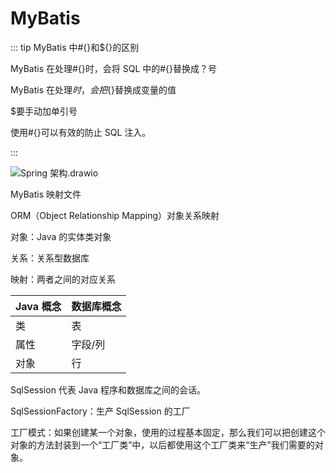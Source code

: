 # MyBatis

::: tip MyBatis 中#{}和${}的区别

MyBatis 在处理#{}时，会将 SQL 中的#{}替换成？号

MyBatis 在处理${}时，会把${}替换成变量的值

$要手动加单引号

使用#{}可以有效的防止 SQL 注入。

:::

![Spring 架构.drawio](https://csnotes.oss-cn-beijing.aliyuncs.com/photos/Spring%E6%9E%B6%E6%9E%84.drawio.png)

MyBatis 映射文件

ORM（Object Relationship Mapping）对象关系映射

对象：Java 的实体类对象

关系：关系型数据库

映射：两者之间的对应关系

| Java 概念 | 数据库概念 |
| -------- | ---------- |
| 类       | 表         |
| 属性     | 字段/列    |
| 对象     | 行         |

SqlSession 代表 Java 程序和数据库之间的会话。

SqlSessionFactory：生产 SqlSession 的工厂

工厂模式：如果创建某一个对象，使用的过程基本固定，那么我们可以把创建这个对象的方法封装到一个“工厂类”中，以后都使用这个工厂类来“生产”我们需要的对象。
